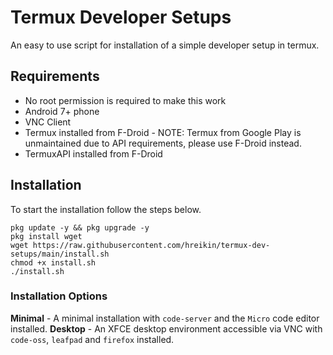 # Termux Developer Setups
An easy to use script for installation of a simple developer setup in termux.

## Requirements
- No root permission is required to make this work
- Android 7+ phone
- VNC Client
- Termux installed from F-Droid - NOTE: Termux from Google Play is unmaintained due to API requirements, please use F-Droid instead.
- TermuxAPI installed from F-Droid

## Installation
To start the installation follow the steps below.

```
pkg update -y && pkg upgrade -y
pkg install wget
wget https://raw.githubusercontent.com/hreikin/termux-dev-setups/main/install.sh
chmod +x install.sh
./install.sh
```

### Installation Options
**Minimal** - A minimal installation with `code-server` and the `Micro` code editor installed.
**Desktop** - An XFCE desktop environment accessible via VNC with `code-oss`, `leafpad` and `firefox` installed.